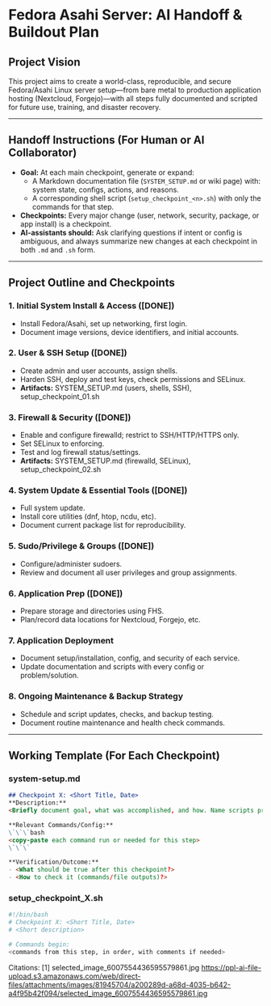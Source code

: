 # Fedora Asahi Server: AI Handoff & Buildout Plan

## Project Vision

This project aims to create a world-class, reproducible, and secure Fedora/Asahi Linux server setup—from bare metal to production application hosting (Nextcloud, Forgejo)—with all steps fully documented and scripted for future use, training, and disaster recovery.

***

## Handoff Instructions (For Human or AI Collaborator)

- **Goal:** At each main checkpoint, generate or expand:
  - A Markdown documentation file (`SYSTEM_SETUP.md` or wiki page) with: system state, configs, actions, and reasons.
  - A corresponding shell script (`setup_checkpoint_<n>.sh`) with only the commands for that step.
- **Checkpoints:** Every major change (user, network, security, package, or app install) is a checkpoint.
- **AI-assistants should:** Ask clarifying questions if intent or config is ambiguous, and always summarize new changes at each checkpoint in both `.md` and `.sh` form.

***

## Project Outline and Checkpoints

### 1. Initial System Install & Access ([DONE])
- Install Fedora/Asahi, set up networking, first login.
- Document image versions, device identifiers, and initial accounts.

### 2. User & SSH Setup ([DONE])
- Create admin and user accounts, assign shells.
- Harden SSH, deploy and test keys, check permissions and SELinux.
- **Artifacts:** SYSTEM_SETUP.md (users, shells, SSH), setup_checkpoint_01.sh

### 3. Firewall & Security ([DONE])
- Enable and configure firewalld; restrict to SSH/HTTP/HTTPS only.
- Set SELinux to enforcing.
- Test and log firewall status/settings.
- **Artifacts:** SYSTEM_SETUP.md (firewalld, SELinux), setup_checkpoint_02.sh

### 4. System Update & Essential Tools ([DONE])
- Full system update.
- Install core utilities (dnf, htop, ncdu, etc).
- Document current package list for reproducibility.

### 5. Sudo/Privilege & Groups ([DONE])
- Configure/administer sudoers.
- Review and document all user privileges and group assignments.

### 6. Application Prep  ([DONE])
- Prepare storage and directories using FHS.
- Plan/record data locations for Nextcloud, Forgejo, etc.

### 7. Application Deployment  
- Document setup/installation, config, and security of each service.
- Update documentation and scripts with every config or problem/solution.

### 8. Ongoing Maintenance & Backup Strategy  
- Schedule and script updates, checks, and backup testing.
- Document routine maintenance and health check commands.

***

## Working Template (For Each Checkpoint)

### system-setup.md

```markdown
## Checkpoint X: <Short Title, Date>
**Description:**  
<Briefly document goal, what was accomplished, and how. Name scripts produced.>

**Relevant Commands/Config:**
\`\`\`bash
<copy-paste each command run or needed for this step>
\`\`\`

**Verification/Outcome:**
- <What should be true after this checkpoint?>
- <How to check it (commands/file outputs)?>
```

### setup_checkpoint_X.sh

```bash
#!/bin/bash
# Checkpoint X: <Short Title, Date>
# <Short description>

# Commands begin:
<commands from this step, in order, with comments if needed>
```
Citations:
[1] selected_image_6007554436595579861.jpg https://ppl-ai-file-upload.s3.amazonaws.com/web/direct-files/attachments/images/81945704/a200289d-a68d-4035-b642-a4f95b42f094/selected_image_6007554436595579861.jpg

